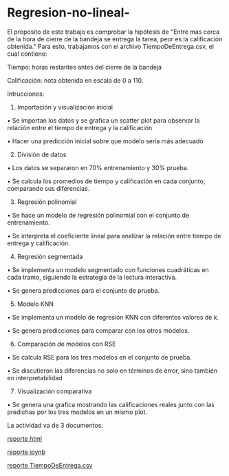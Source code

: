 # Regresion-no-lineal-

El proposito de este trabajo es comprobar la hipótesis de "Entre más cerca de la hora de cierre de la bandeja se entrega la tarea, peor es la calificación obtenida."
Para esto, trabajamos con el archivo TiempoDeEntrega.csv, el cual contiene:

Tiempo: horas restantes antes del cierre de la bandeja

Calificación: nota obtenida en escala de 0 a 110.

Intrucciones:

1. Importación y visualización inicial

  • Se importan los datos y se grafica un scatter plot para observar la relación entre el tiempo de entrega y la calificación
  
  • Hacer una predicción inicial sobre que modelo sería más adecuado


2. División de datos
   
  • Los datos se separaron en 70% entrenamiento y 30% prueba.
  
  • Se calcula los promedios de tiempo y calificación en cada conjunto, comparando sus diferencias.


3. Regresión polinomial
   
  • Se hace un modelo de regresión polinomial con el conjunto de entrenamiento.
  
  • Se interpreta el coeficiente lineal para analizar la relación entre tiempo de entrega y calificación.
   

4. Regresión segmentada
   
  • Se implementa un modelo segmentado con funciones cuadráticas en cada tramo, siguiendo la estrategia de la lectura interactiva.
  
  • Se genera predicciones para el conjunto de prueba.

   
5. Modelo KNN
    
  • Se implementa un modelo de regresión KNN con diferentes valores de k.
  
  • Se genera predicciones para comparar con los otros modelos.


6. Comparación de modelos con RSE
    
  • Se calcula RSE para los tres modelos en el conjunto de prueba.
  
  • Se discutieron las diferencias no solo en términos de error, sino también en interpretabilidad


7. Visualización comparativa
    
  • Se genera una grafica mostrando las calificaciones reales junto con las predichas por los tres modelos en un mismo plot.

  La actividad va de 3 documentos:

[reporte html](A1.6_652911.html)

[reporte ipynb](A1.6_652911.ipynb)

[reporte TiempoDeEntrega.csv](TiempoDeEntrega.csv)
